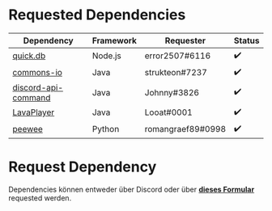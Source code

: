 # Requested Dependencies


| Dependency | Framework | Requester | Status |
|------------|-----------|-----------|--------|
| [quick.db](https://www.npmjs.com/package/quick.db)   | Node.js   | error2507#6116 | ✔️ |
| [commons-io](https://commons.apache.org/proper/commons-io/) | Java      | strukteon#7237 | ✔️ | 
| [discord-api-command](https://github.com/JohnnyJayJay/discord-api-command) | Java | Johnny#3826 | ✔️ |
| [LavaPlayer](https://github.com/sedmelluq/lavaplayer) | Java | Looat#0001 | ✔️ 
| [peewee](https://pypi.org/project/peewee/) | Python | romangraef89#0998 | ✔️ 

# Request Dependency

Dependencies können entweder über Discord oder über [**dieses Formular**](https://docs.google.com/forms/d/e/1FAIpQLSd-YxDDRRXjqZmtmk3yDIL5_5D2NtQIBkn3L4kMP7F3lJMssA/viewform?usp=sf_link) requested werden.
